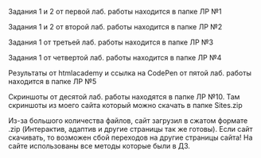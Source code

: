 Задания 1 и 2 от первой лаб. работы находится в папке ЛР №1

Задания 1 и 2 от второй лаб. работы находится в папке ЛР №2

Задания 1 от третьей лаб. работы находится в папке ЛР №3

Задания 1 от четвертой лаб. работы находится в папке ЛР №4

Результаты от htmlacademy и ссылка на CodePen от пятой лаб. работы находится в папке ЛР №5

Скриншоты от десятой лаб. работы находятся в папке ЛР №10. Там скриншоты из моего сайта который можно скачать в папке Sites.zip

Из-за большого количества файлов, сайт загрузил в сжатом формате .zip (Интерактив, адаптив и другие страницы так же готовы). 
Если сайт скачивать, то возможен сбой переходов на другие страницы сайта! На сайте использованы все методы которые были в ДЗ.
